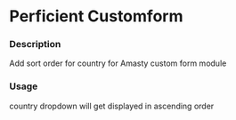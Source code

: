 # Perficient Customform


### Description
Add sort order for country for Amasty custom form module

### Usage
country dropdown will get displayed in ascending order
